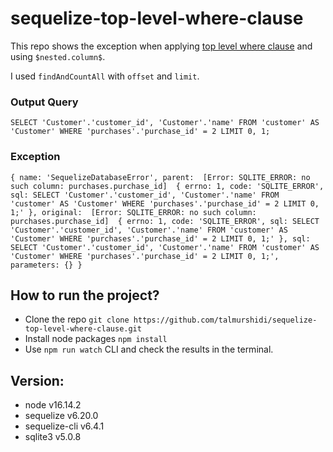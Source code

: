 # sequelize-top-level-where-clause
This repo shows the exception when applying [top level where clause](https://sequelize.org/docs/v6/advanced-association-concepts/eager-loading/#complex-where-clauses-at-the-top-level) and using `$nested.column$`.

I used `findAndCountAll` with `offset` and `limit`.

### Output Query
```SELECT 'Customer'.'customer_id', 'Customer'.'name' FROM 'customer' AS 'Customer' WHERE 'purchases'.'purchase_id' = 2 LIMIT 0, 1;```

### Exception
`{
  name: 'SequelizeDatabaseError',
  parent: 
  [Error: SQLITE_ERROR: no such column: purchases.purchase_id] 
  {
    errno: 1,
    code: 'SQLITE_ERROR',
    sql: SELECT 'Customer'.'customer_id', 'Customer'.'name' FROM 'customer' AS 'Customer' WHERE 'purchases'.'purchase_id' = 2 LIMIT 0, 1;'
  },
  original: 
  [Error: SQLITE_ERROR: no such column: purchases.purchase_id] 
  {
    errno: 1,
    code: 'SQLITE_ERROR',
    sql: SELECT 'Customer'.'customer_id', 'Customer'.'name' FROM 'customer' AS 'Customer' WHERE 'purchases'.'purchase_id' = 2 LIMIT 0, 1;'
  },
  sql: SELECT 'Customer'.'customer_id', 'Customer'.'name' FROM 'customer' AS 'Customer' WHERE 'purchases'.'purchase_id' = 2 LIMIT 0, 1;',
  parameters: {}
}`

## How to run the project?
- Clone the repo `git clone https://github.com/talmurshidi/sequelize-top-level-where-clause.git` 
- Install node packages `npm install`
- Use `npm run watch` CLI and check the results in the terminal.

## Version:
- node v16.14.2
- sequelize v6.20.0
- sequelize-cli v6.4.1
- sqlite3 v5.0.8
